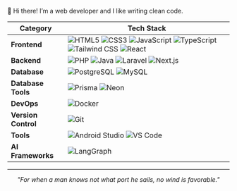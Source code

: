 👋 Hi there! I’m a web developer and I like writing clean code.

| **Category**       | **Tech Stack**                                                                                                                                                             |
|---------------------|--------------------------------------------------------------------------------------------------------------------------------------------------------------------------|
| **Frontend**        | ![HTML5](https://img.shields.io/badge/HTML5-E34F26?style=flat-square&logo=html5&logoColor=white) ![CSS3](https://img.shields.io/badge/CSS3-1572B6?style=flat-square&logo=css3&logoColor=white) ![JavaScript](https://img.shields.io/badge/JavaScript-F7DF1E?style=flat-square&logo=javascript&logoColor=black) ![TypeScript](https://img.shields.io/badge/TypeScript-3178C6?style=flat-square&logo=typescript&logoColor=white) ![Tailwind CSS](https://img.shields.io/badge/Tailwind_CSS-38B2AC?style=flat-square&logo=tailwind-css&logoColor=white) ![React](https://img.shields.io/badge/React-61DAFB?style=flat-square&logo=react&logoColor=black) |
| **Backend**         | ![PHP](https://img.shields.io/badge/PHP-777BB4?style=flat-square&logo=php&logoColor=white) ![Java](https://img.shields.io/badge/Java-007396?style=flat-square&logo=java&logoColor=white) ![Laravel](https://img.shields.io/badge/Laravel-FF2D20?style=flat-square&logo=laravel&logoColor=white) ![Next.js](https://img.shields.io/badge/Next.js-000000?style=flat-square&logo=next.js&logoColor=white) |
| **Database**        | ![PostgreSQL](https://img.shields.io/badge/PostgreSQL-4169E1?style=flat-square&logo=postgresql&logoColor=white) ![MySQL](https://img.shields.io/badge/MySQL-4479A1?style=flat-square&logo=mysql&logoColor=white) |
| **Database Tools**  | ![Prisma](https://img.shields.io/badge/Prisma-2D3748?style=flat-square&logo=prisma&logoColor=white) ![Neon](https://img.shields.io/badge/Neon-00E59B?style=flat-square&logo=neon&logoColor=white) |
| **DevOps**          | ![Docker](https://img.shields.io/badge/Docker-2CA5E0?style=flat-square&logo=docker&logoColor=white) |
| **Version Control** | ![Git](https://img.shields.io/badge/Git-F05032?style=flat-square&logo=git&logoColor=white) |
| **Tools**           | ![Android Studio](https://img.shields.io/badge/Android_Studio-3DDC84?style=flat-square&logo=android-studio&logoColor=white) ![VS Code](https://img.shields.io/badge/Visual_Studio_Code-0078D4?style=flat-square&logo=visual-studio-code&logoColor=white) |
| **AI Frameworks**   | ![LangGraph](https://img.shields.io/badge/LangGraph-FF6F61?style=flat-square) |

---
<p align="center"><em>"For when a man knows not what port he sails, no wind is favorable."</em></p>
